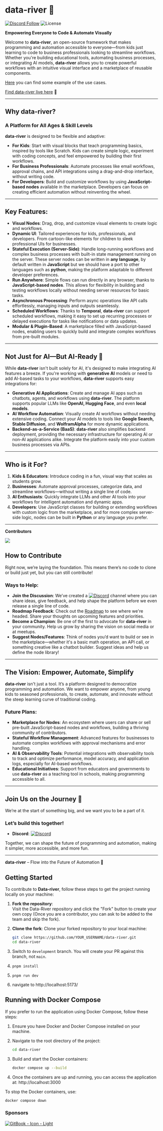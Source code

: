 # **data-river** 🌊

[![Discord Follow](https://dcbadge.vercel.app/api/server/CmEqvZQUQn?style=flat)](https://discord.gg/CmEqvZQUQn)
![License](https://img.shields.io/badge/license-MIT-blue.svg)

**Empowering Everyone to Code & Automate Visually**

Welcome to **data-river**, an open-source framework that makes programming and automation accessible to everyone—from kids just learning to code to business professionals looking to streamline workflows. Whether you're building educational tools, automating business processes, or integrating AI models, **data-river** allows you to create powerful workflows with an intuitive visual interface and a marketplace of reusable components.

[Here](https://github.com/softflow24/data-river/blob/main/USE_CASE_EXAMPLES.md) you can find some example of the use cases.

[Find data-river live here](https://data-river.app) 🎉

---

## **Why data-river?**

### A Platform for All Ages & Skill Levels

**data-river** is designed to be flexible and adaptive:

- **For Kids**: Start with visual blocks that teach programming basics, inspired by tools like Scratch. Kids can create simple logic, experiment with coding concepts, and feel empowered by building their first workflows.
- **For Business Professionals**: Automate processes like email workflows, approval chains, and API integrations using a drag-and-drop interface, without writing code.
- **For Developers**: Build and customize workflows by using **JavaScript-based nodes** available in the marketplace. Developers can focus on creating efficient automation without reinventing the wheel.

---

## **Key Features**:

- **Visual Nodes**: Drag, drop, and customize visual elements to create logic and workflows.
- **Dynamic UI**: Tailored experiences for kids, professionals, and developers. From cartoon-like elements for children to sleek professional UIs for businesses.
- **Stateful Execution (Server-Side)**: Handle long-running workflows and complex business processes with built-in state management running on the server. These server nodes can be written in **any language**, by default written in **JavaScript** but we should have a port to other languages such as **python**, making the platform adaptable to different developer preferences.
- **Run Anywhere**: Simple flows can run directly in any browser, thanks to **JavaScript-based nodes**. This allows for flexibility in building and testing workflows locally without needing server resources for basic tasks.
- **Asynchronous Processing**: Perform async operations like API calls effortlessly, managing inputs and outputs seamlessly.
- **Scheduled Workflows**: Thanks to **Temporal**, **data-river** can support scheduled workflows, making it easy to set up recurring processes or delayed executions for tasks like notifications or data updates.
- **Modular & Plugin-Based**: A marketplace filled with JavaScript-based nodes, enabling users to quickly build and integrate complex workflows from pre-built modules.

---

## **Not Just for AI—But AI-Ready** 🤖

While **data-river** isn't built solely for AI, it's designed to make integrating AI features a breeze. If you're working with **generative AI** models or need to add AI-based tasks to your workflows, **data-river** supports easy integrations for:

- **Generative AI Applications**: Create and manage AI apps such as chatbots, agents, and workflows using **data-river**. The platform supports popular LLMs like **OpenAI, Hugging Face**, and even **local models**.
- **AI Workflow Automation**: Visually create AI workflows without needing extensive coding. Connect your AI models to tools like **Google Search, Stable Diffusion**, and **WolframAlpha** for more dynamic applications.
- **Backend-as-a-Service (BaaS)**: **data-river** also simplifies backend deployment, providing the necessary infrastructure for operating AI or non-AI applications alike. Integrate the platform easily into your custom business processes via APIs.

---

## **Who is it For?**

1. **Kids & Educators**: Introduce coding in a fun, visual way that scales as students grow.
2. **Businesses**: Automate approval processes, categorize data, and streamline workflows—without writing a single line of code.
3. **AI Enthusiasts**: Quickly integrate LLMs and other AI tools into your workflows for intelligent automation and dynamic apps.
4. **Developers**: Use JavaScript classes for building or extending workflows with custom logic from the marketplace, and for more complex server-side logic, nodes can be built in **Python** or any language you prefer.

---

**Contributors**

<a href="https://github.com/softflow24/data-river/graphs/contributors">
  <img src="https://contrib.rocks/image?repo=softflow24/data-river" />
</a>

## **How to Contribute**

Right now, we’re laying the foundation. This means there’s no code to clone or build just yet, but you can still contribute!

### Ways to Help:

- **Join the Discussion**: We’ve created a [![Discord](https://dcbadge.vercel.app/api/server/GjrVyZH9?style=flat)](https://discord.gg/GjrVyZH9) channel where you can share ideas, give feedback, and help shape the platform before we even release a single line of code.
- **Roadmap Feedback**: Check out the [Roadmap](https://github.com/orgs/softflow24/projects/2/views/4) to see where we're headed. Share your thoughts on upcoming features and priorities.
- **Become a Champion**: Be one of the first to advocate for **data-river** in your community. Help us grow by sharing the vision on social media or at meetups.
- **Suggest Nodes/Features**: Think of nodes you’d want to build or see in the marketplace—whether it's a basic math operation, an API call, or something creative like a chatbot builder. Suggest ideas and help us define the node library!

---

## **The Vision: Empower, Automate, Simplify**

**data-river** isn't just a tool. It’s a platform designed to democratize programming and automation. We want to empower anyone, from young kids to seasoned professionals, to create, automate, and innovate without the steep learning curve of traditional coding.

### Future Plans:

- **Marketplace for Nodes**: An ecosystem where users can share or sell pre-built JavaScript-based nodes and workflows, building a thriving community of contributors.
- **Stateful Workflow Management**: Advanced features for businesses to automate complex workflows with approval mechanisms and error handling.
- **AI & Observability Tools**: Potential integrations with observability tools to track and optimize performance, model accuracy, and application logs, especially for AI-based workflows.
- **Educational Initiatives**: Support from educators and governments to use **data-river** as a teaching tool in schools, making programming accessible to all.

---

## **Join Us on the Journey** 🚀

We’re at the start of something big, and we want you to be a part of it.

### Let’s build this together!

- **Discord**: [![Discord](https://dcbadge.vercel.app/api/server/CmEqvZQUQn?style=flat)](https://discord.gg/CmEqvZQUQn)

Together, we can shape the future of programming and automation, making it simpler, more accessible, and more fun.

---

**data-river** – Flow into the Future of Automation 🌊

## Getting Started

To contribute to **Data-river**, follow these steps to get the project running locally on your machine:

1. **Fork the repository**:  
   Visit the Data-River repository and click the "Fork" button to create your own copy (Once you are a contributor, you can ask to be added to the team and skip the fork).

2. **Clone the fork**:
   Clone your forked repository to your local machine:

   ```bash
   git clone https://github.com/YOUR_USERNAME/data-river.git
   cd data-river
   ```

3. Switch to `development` branch. You will create your PR against this branch, not `main`.
4. `pnpm install`
5. `pnpm run dev`
6. navigate to http://localhost:5173/

## Running with Docker Compose

If you prefer to run the application using Docker Compose, follow these steps:

1. Ensure you have Docker and Docker Compose installed on your machine.

2. Navigate to the root directory of the project:

   ```bash
   cd data-river
   ```

3. Build and start the Docker containers:

   ```bash
   docker compose up --build
   ```

4. Once the containers are up and running, you can access the application at:
   http://localhost:3000

To stop the Docker containers, use:

```bash
docker compose down
```

### Sponsors

[![GitBook - Icon - Light](https://github.com/user-attachments/assets/68d6700b-fcfa-4ca9-bdd5-72014c851858)](https://www.gitbook.com/)
